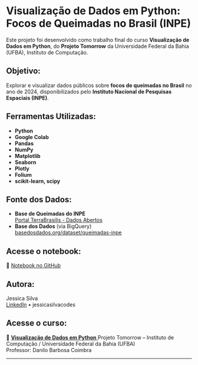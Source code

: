 # Visualização de Dados em Python: **Focos de Queimadas no Brasil (INPE)**

Este projeto foi desenvolvido como trabalho final do curso **Visualização de Dados em Python**, do **Projeto Tomorrow** da Universidade Federal da Bahia (UFBA), Instituto de Computação.

## Objetivo:

Explorar e visualizar dados públicos sobre **focos de queimadas no Brasil** no ano de 2024, disponibilizados pelo **Instituto Nacional de Pesquisas Espaciais (INPE)**.

## Ferramentas Utilizadas:

- **Python**
- **Google Colab**
- **Pandas**
- **NumPy**
- **Matplotlib**
- **Seaborn**
- **Plotly** 
- **Folium** 
- **scikit-learn, scipy**

## Fonte dos Dados:

- **Base de Queimadas do INPE**  
  [Portal TerraBrasilis - Dados Abertos](https://terrabrasilis.dpi.inpe.br/queimadas/portal/dados-abertos/)
- **Base dos Dados** (via BigQuery)  
  [basedosdados.org/dataset/queimadas-inpe](https://basedosdados.org/dataset/f06f3cdc-b539-409b-b311-1ff8878fb8d9)

## Acesse o notebook:

🔗 [Notebook no GitHub](https://github.com/jessicasilvacodes/dados-python-ufba/blob/main/projetofinal_ufba_JessicaSilva.ipynb)

## Autora:

Jessica Silva  
[LinkedIn](https://www.linkedin.com/in/jessicasilvacodes/) • jessicasilvacodes

## Acesse o curso:

🔗 [ **Visualização de Dados em Python** ](https://tomorrow.ufba.br/pt-br/visualizacao-dados)
Projeto Tomorrow – Instituto de Computação / Universidade Federal da Bahia (UFBA)  
Professor: Danilo Barbosa Coimbra  

---

